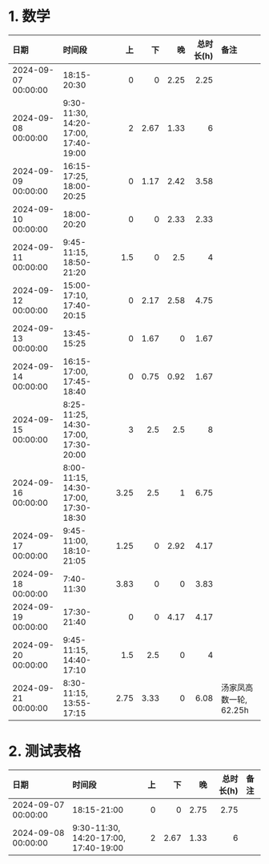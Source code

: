 # 1. 数学

<div class="time-table">

| 日期                  | 时间段                                  |    上 |    下 |    晚 |   总时长(h) | 备注              |
|:--------------------|:-------------------------------------|-----:|-----:|-----:|---------:|:----------------|
| 2024-09-07 00:00:00 | 18:15-20:30                          | 0    | 0    | 2.25 |     2.25 |                 |
| 2024-09-08 00:00:00 | 9:30-11:30, 14:20-17:00, 17:40-19:00 | 2    | 2.67 | 1.33 |     6    |                 |
| 2024-09-09 00:00:00 | 16:15-17:25, 18:00-20:25             | 0    | 1.17 | 2.42 |     3.58 |                 |
| 2024-09-10 00:00:00 | 18:00-20:20                          | 0    | 0    | 2.33 |     2.33 |                 |
| 2024-09-11 00:00:00 | 9:45-11:15, 18:50-21:20              | 1.5  | 0    | 2.5  |     4    |                 |
| 2024-09-12 00:00:00 | 15:00-17:10, 17:40-20:15             | 0    | 2.17 | 2.58 |     4.75 |                 |
| 2024-09-13 00:00:00 | 13:45-15:25                          | 0    | 1.67 | 0    |     1.67 |                 |
| 2024-09-14 00:00:00 | 16:15-17:00, 17:45-18:40             | 0    | 0.75 | 0.92 |     1.67 |                 |
| 2024-09-15 00:00:00 | 8:25-11:25, 14:30-17:00, 17:30-20:00 | 3    | 2.5  | 2.5  |     8    |                 |
| 2024-09-16 00:00:00 | 8:00-11:15, 14:30-17:00, 17:30-18:30 | 3.25 | 2.5  | 1    |     6.75 |                 |
| 2024-09-17 00:00:00 | 9:45-11:00, 18:10-21:05              | 1.25 | 0    | 2.92 |     4.17 |                 |
| 2024-09-18 00:00:00 | 7:40-11:30                           | 3.83 | 0    | 0    |     3.83 |                 |
| 2024-09-19 00:00:00 | 17:30-21:40                          | 0    | 0    | 4.17 |     4.17 |                 |
| 2024-09-20 00:00:00 | 9:45-11:15, 14:40-17:10              | 1.5  | 2.5  | 0    |     4    |                 |
| 2024-09-21 00:00:00 | 8:30-11:15, 13:55-17:15              | 2.75 | 3.33 | 0    |     6.08 | 汤家凤高数一轮, 62.25h |

</div>



# 2. 测试表格

<div class="time-table">

| 日期                  | 时间段                                  |   上 |    下 |    晚 |   总时长(h) | 备注   |
|:--------------------|:-------------------------------------|----:|-----:|-----:|---------:|:-----|
| 2024-09-07 00:00:00 | 18:15-21:00                          |   0 | 0    | 2.75 |     2.75 |      |
| 2024-09-08 00:00:00 | 9:30-11:30, 14:20-17:00, 17:40-19:00 |   2 | 2.67 | 1.33 |     6    |      |

</div>